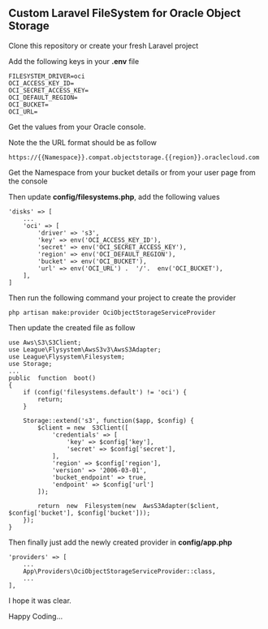 ## Custom Laravel FileSystem for Oracle Object Storage

Clone this repository or create your fresh Laravel project

Add the following keys in your **.env** file 

    FILESYSTEM_DRIVER=oci  
    OCI_ACCESS_KEY_ID=  
    OCI_SECRET_ACCESS_KEY=  
    OCI_DEFAULT_REGION=  
    OCI_BUCKET=  
    OCI_URL=

Get the values from your Oracle console.

Note the the URL format should be as follow

    https://{{Namespace}}.compat.objectstorage.{{region}}.oraclecloud.com
Get the Namespace from your bucket details or from your user page from the console

Then update **config/filesystems.php**, add the following values

	'disks' => [
		...
	    'oci' => [
            'driver' => 's3',
            'key' => env('OCI_ACCESS_KEY_ID'),
            'secret' => env('OCI_SECRET_ACCESS_KEY'),
            'region' => env('OCI_DEFAULT_REGION'),
            'bucket' => env('OCI_BUCKET'),
            'url' => env('OCI_URL') .  '/'.  env('OCI_BUCKET'),
	    ],
	]

Then run the following command your project to create the provider

    php artisan make:provider OciObjectStorageServiceProvider

Then update the created file as follow

    use Aws\S3\S3Client;
    use League\Flysystem\AwsS3v3\AwsS3Adapter;
    use League\Flysystem\Filesystem;
    use Storage;
    ...
    public  function  boot()
    {
	    if (config('filesystems.default') != 'oci') {
		    return;
	    }
    
	    Storage::extend('s3', function($app, $config) {
		    $client = new  S3Client([
			    'credentials' => [
				    'key' => $config['key'],
				    'secret' => $config['secret'],
			    ],
			    'region' => $config['region'],
			    'version' => '2006-03-01',
			    'bucket_endpoint' => true,
			    'endpoint' => $config['url']
		    ]);
    
		    return  new  Filesystem(new  AwsS3Adapter($client, $config['bucket'], $config['bucket']));
	    });
    }

Then finally just add the newly created provider in **config/app.php**

    'providers' => [
        ...
        App\Providers\OciObjectStorageServiceProvider::class,
        ...
	],

I hope it was clear.

Happy Coding...
